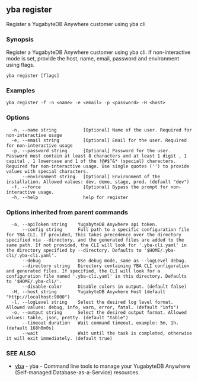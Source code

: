## yba register

Register a YugabyteDB Anywhere customer using yba cli

### Synopsis

Register a YugabyteDB Anywhere customer using yba cli. If non-interactive mode is set, provide the host, name, email, password and environment using flags.

```
yba register [flags]
```

### Examples

```
yba register -f -n <name> -e <email> -p <password> -H <host>
```

### Options

```
  -n, --name string          [Optional] Name of the user. Required for non-interactive usage
  -e, --email string         [Optional] Email for the user. Required for non-interactive usage
  -p, --password string      [Optional] Password for the user. Password must contain at least 8 characters and at least 1 digit , 1 capital , 1 lowercase and 1 of the !@#$^&* (special) characters. Required for non-interactive usage. Use single quotes ('') to provide values with special characters.
      --environment string   [Optional] Environment of the installation. Allowed values: dev, demo, stage, prod. (default "dev")
  -f, --force                [Optional] Bypass the prompt for non-interactive usage.
  -h, --help                 help for register
```

### Options inherited from parent commands

```
  -a, --apiToken string    YugabyteDB Anywhere api token.
      --config string      Full path to a specific configuration file for YBA CLI. If provided, this takes precedence over the directory specified via --directory, and the generated files are added to the same path. If not provided, the CLI will look for '.yba-cli.yaml' in the directory specified by --directory. Defaults to '$HOME/.yba-cli/.yba-cli.yaml'.
      --debug              Use debug mode, same as --logLevel debug.
      --directory string   Directory containing YBA CLI configuration and generated files. If specified, the CLI will look for a configuration file named '.yba-cli.yaml' in this directory. Defaults to '$HOME/.yba-cli/'.
      --disable-color      Disable colors in output. (default false)
  -H, --host string        YugabyteDB Anywhere Host (default "http://localhost:9000")
  -l, --logLevel string    Select the desired log level format. Allowed values: debug, info, warn, error, fatal. (default "info")
  -o, --output string      Select the desired output format. Allowed values: table, json, pretty. (default "table")
      --timeout duration   Wait command timeout, example: 5m, 1h. (default 168h0m0s)
      --wait               Wait until the task is completed, otherwise it will exit immediately. (default true)
```

### SEE ALSO

* [yba](yba.md)	 - yba - Command line tools to manage your YugabyteDB Anywhere (Self-managed Database-as-a-Service) resources.

